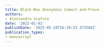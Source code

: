 ```yaml
---
title: Black-Box Anonymous Commit-and-Prove
authors:
- Alessandra Scafuro
date: '2022-01-01'
publishDate: '2025-05-18T16:29:53.373506Z'
publication_types:
- manuscript
---
```

